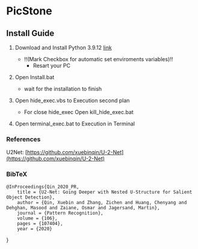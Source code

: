 # PicStone

## Install Guide

1. Download and Install Python 3.9.12 [link](https://www.python.org/downloads/release/python-3912/)
    - !!(Mark Checkbox for automatic set enviroments variables)!!
        - Resart your PC
          

2. Open Install.bat
    - wait for the installation to finish

3. Open hide_exec.vbs to Execution second plan
    - For close hide_exec Open kill_hide_exec.bat

4. Open terminal_exec.bat to Execution in Terminal


### References
U2Net: [https://github.com/xuebinqin/U-2-Net](https://github.com/xuebinqin/U-2-Net)


### BibTeX
    @InProceedings{Qin_2020_PR,
        title = {U2-Net: Going Deeper with Nested U-Structure for Salient Object Detection},
        author = {Qin, Xuebin and Zhang, Zichen and Huang, Chenyang and Dehghan, Masood and Zaiane, Osmar and Jagersand, Martin},
        journal = {Pattern Recognition},
        volume = {106},
        pages = {107404},
        year = {2020}
}
